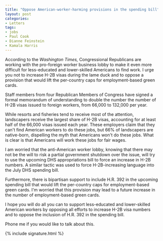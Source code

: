 ```yaml
---
title: "Oppose American-worker-harming provisions in the spending bill"
layout: post
categories:
- Letters
tags:
- jobs
- Paul Cook
- Dianne Feinstein
- Kamala Harris
---
```


According to the *Washington Times,* Congressional Republicans are working with the pro-foreign worker business lobby to make it even more difficult for less-educated and lower-skilled Americans to find work. I urge you not to increase H-2B visas during the lame duck and to oppose a provision that would lift the per-country caps for employment-based green cards.

Staff members from four Republican Members of Congress have signed a formal memorandum of understanding to double the number the number of H-2B visas issued to foreign workers, from 66,000 to 132,000 per year.

While resorts and fisheries tend to receive most of the attention, landscapers receive the largest share of H-2B visas, accounting for at least half of the 66,000 visas issued each year. These employers claim that they can't find American workers to do these jobs, but 66% of landscapers are native-born, dispelling the myth that Americans won't do these jobs. What is clear is that Americans will work these jobs for fair wages.

I am worried that the anti-American worker lobby, knowing that there may not be the will to risk a partial government shutdown over the issue, will try to use the upcoming DHS appropriations bill to force an increase in H-2B numbers. A similar tactic was used to force H-2B-increasing language into the July DHS spending bill.

Furthermore, there is bipartisan support to include H.R. 392 in the upcoming spending bill that would lift the per-country caps for employment-based green cards. I'm worried that this provision may lead to a future increase in the number of employment-based green cards.

I hope you will do all you can to support less-educated and lower-skilled American workers by opposing all efforts to increase H-2B visa numbers and to oppose the inclusion of H.R. 392 in the spending bill.

Phone me if you would like to talk about this.

{% include signature.html %}
